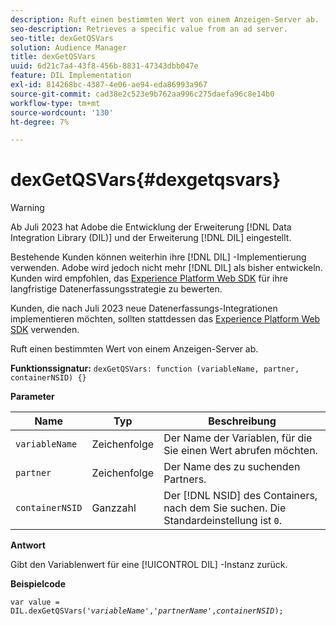 ```yaml
---
description: Ruft einen bestimmten Wert von einem Anzeigen-Server ab.
seo-description: Retrieves a specific value from an ad server.
seo-title: dexGetQSVars
solution: Audience Manager
title: dexGetQSVars
uuid: 6d21c7a4-43f8-456b-8831-47343dbb047e
feature: DIL Implementation
exl-id: 814268bc-4387-4e06-ae94-eda86993a967
source-git-commit: cad38e2c523e9b762aa996c275daefa96c8e14b0
workflow-type: tm+mt
source-wordcount: '130'
ht-degree: 7%

---
```


# dexGetQSVars{#dexgetqsvars}

>[!WARNING]
>
>Ab Juli 2023 hat Adobe die Entwicklung der Erweiterung [!DNL Data Integration Library (DIL)] und der Erweiterung [!DNL DIL] eingestellt.
>
>Bestehende Kunden können weiterhin ihre [!DNL DIL] -Implementierung verwenden. Adobe wird jedoch nicht mehr [!DNL DIL] als bisher entwickeln. Kunden wird empfohlen, das [Experience Platform Web SDK](https://experienceleague.adobe.com/docs/experience-platform/edge/home.html?lang=en) für ihre langfristige Datenerfassungsstrategie zu bewerten.
>
>Kunden, die nach Juli 2023 neue Datenerfassungs-Integrationen implementieren möchten, sollten stattdessen das [Experience Platform Web SDK](https://experienceleague.adobe.com/docs/experience-platform/edge/home.html?lang=en) verwenden.

Ruft einen bestimmten Wert von einem Anzeigen-Server ab.

**Funktionssignatur:** `dexGetQSVars: function (variableName, partner, containerNSID) {}`

<!-- 

r_dil_get_dexqsvars.xml

 -->

**Parameter**

| Name | Typ | Beschreibung |
|---|---|---|
| `variableName` | Zeichenfolge | Der Name der Variablen, für die Sie einen Wert abrufen möchten. |
| `partner` | Zeichenfolge | Der Name des zu suchenden Partners. |
| `containerNSID` | Ganzzahl | Der [!DNL NSID] des Containers, nach dem Sie suchen. Die Standardeinstellung ist `0`. |

**Antwort**

Gibt den Variablenwert für eine [!UICONTROL DIL] -Instanz zurück.

**Beispielcode**

<pre class="java"><code>var value = DIL.dexGetQSVars('<i>variableName</i>','<i>partnerName</i>',<i>containerNSID</i>);</code></pre>
